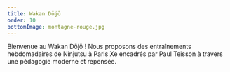 ```yaml
---
title: Wakan Dōjō
order: 10
bottomImage: montagne-rouge.jpg
---
```


Bienvenue au Wakan Dōjō ! Nous proposons des entraînements hebdomadaires de Ninjutsu à Paris Xe encadrés par Paul Teisson à travers une pédagogie moderne et repensée.
